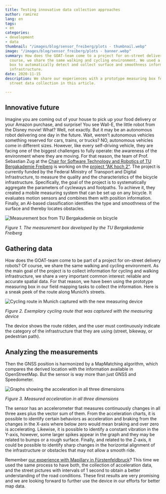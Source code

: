 ```yaml
---
title: Testing innovative data collection approaches
author: ramirez
lang: en
tags:
- en
categories:
- development
- data
thumbnail: "/images/blog/sensor_freiberg/plots - thumbnail.webp"
image: "/images/blog/sensor_freiberg/plots - banner.webp"
summary: How does the GOAT-team come to a project for on-street delivery robots? Of
  course, we share the same walking and cycling environment. We used a prototype measuring
  box to automatically detect and collect surface and smoothness information of road
  infrastructure.
date: 2020-11-15
description: We share our experiences with a prototype measuring box for automatic
  street data collection in this article.

---
```

## Innovative future

Imagine you are coming out of your house to pick up your food delivery or your Amazon purchase, and surprise! You see Wall-E, the little robot from the Disney movie! What? Well, not exactly. But it may be an autonomous robot delivering one day in the future. Wait, weren’t autonomous vehicles something reserved for cars, trains, or trucks? NO, autonomous vehicles come in different sizes. However, like every self-driving vehicle, they are facing one of the biggest challenges to fully operate: the awareness of the environment where they are moving. For that reason, the team of Prof. Sebastian Zug at the [Chair for Software Technology and Robotics of TU Bergakademie Freiberg](https://tu-freiberg.de/fakult1/inf/professuren/softwaretechnologie-und-robotik) is working on the [project “AK hoch 2“](https://www.bmvi.de/SharedDocs/DE/Artikel/DG/mfund-projekte/akhoch2.html). The project is currently funded by the Federal Ministry of Transport and Digital Infrastructure, to measure the quality and the characteristics of the bicycle infrastructure. Specifically, the goal of the project is to systematically aggregate the parameters of cycleways and footpaths. To achieve it, they created a mobile measuring system that can be set up on any bicycle. It evaluates motion sensors and combines them with position information. Finally, an AI-based classification identifies the type and smoothness of the surface and thereby locates obstacles.

![Measurement box from TU Bergakademie on bicycle](/images/blog/sensor_freiberg/sensors.webp "The measurement box developed by the TU Bergakademie Freiberg")

_Figure 1. The measurement box developed by the TU Bergakademie Freiberg_

## Gathering data

How does the GOAT-team come to be part of a project for on-street delivery robots? Of course, we share the same walking and cycling environment. As the main goal of the project is to collect information for cycling and walking infrastructure, we share a very important common interest: reliable and accurate spatial data. For that reason, we have been using the prototype measuring box in our field mapping tasks to collect the information. Here is a sneak peek of the route along Munich’s streets.

![Cycling route in Munich captured with the new measuring device](/images/blog/sensor_freiberg/cyclepath.webp "Cycling route captured with the new device")

_Figure 2. Exemplary cycling route that was captured with the measuring device_

The device shows the route ridden, and the user must continuously indicate the category of the infrastructure that they are using (street, bikeway, or pedestrian path).

## Analyzing the measurements

Then the GNSS position is harmonized by a MapMatching algorithm, which compares the derived location with the information available in OpenStreetMap. But the sensor is way more than just GNSS and Speedometer.

![Graphs showing the acceleration in all three dimensions](/images/blog/sensor_freiberg/plots.webp "Measured acceleration")

_Figure 3. Measured acceleration in all three dimensions_

The sensor has an accelerometer that measures continuously changes in all three axes plus the vector sum of them. From the acceleration charts, it is possible to identify certain behaviors as acceleration and braking from the changes in the X-axis where below zero would mean braking and over zero is accelerating. Likewise, it is possible to identify a constant vibration in the Y-axis, however, some larger spikes appear in the graph and they may be related to bumps or a rough surface. Finally, and related to the Z-axis, it could be possible to identify sharp changes in the horizontal alignment of the infrastructure or obstacles that may not allow a smooth ride.

Remember [our experience with Mapillary in Fürstenfeldbruck](../2020-04-25-mapillary)? This time we used the same process to have both, the collection of acceleration data, and the street pictures with intervals of 1 second to obtain a better understanding of the road conditions. These first results are very promising and we are looking forward to further use the device in our efforts for better map data.